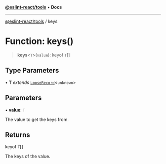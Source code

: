 [**@eslint-react/tools**](../README.md) • **Docs**

***

[@eslint-react/tools](../README.md) / keys

# Function: keys()

> **keys**\<`T`\>(`value`): keyof `T`[]

## Type Parameters

• **T** *extends* [`LooseRecord`](../type-aliases/LooseRecord.md)\<`unknown`\>

## Parameters

• **value**: `T`

The value to get the keys from.

## Returns

keyof `T`[]

The keys of the value.
